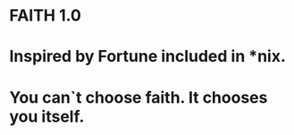 # FAITH 1.0
# Inspired by Fortune included in *nix. 
# You can`t choose faith. It chooses you itself.
